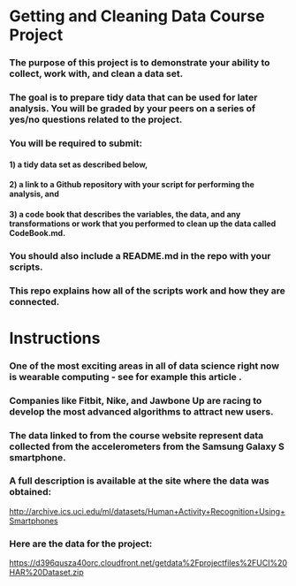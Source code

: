 # Getting and Cleaning Data Course Project

### The purpose of this project is to demonstrate your ability to collect, work with, and clean a data set. 
### The goal is to prepare tidy data that can be used for later analysis. You will be graded by your peers on a series of yes/no questions related to the project. 
### You will be required to submit: 
#### 1) a tidy data set as described below, 
#### 2) a link to a Github repository with your script for performing the analysis, and 
#### 3) a code book that describes the variables, the data, and any transformations or work that you performed to clean up the data called CodeBook.md. 
### You should also include a README.md in the repo with your scripts. 
### This repo explains how all of the scripts work and how they are connected.


# Instructions

### One of the most exciting areas in all of data science right now is wearable computing - see for example this article . 
### Companies like Fitbit, Nike, and Jawbone Up are racing to develop the most advanced algorithms to attract new users. 
### The data linked to from the course website represent data collected from the accelerometers from the Samsung Galaxy S smartphone. 
### A full description is available at the site where the data was obtained:

http://archive.ics.uci.edu/ml/datasets/Human+Activity+Recognition+Using+Smartphones

### Here are the data for the project:

https://d396qusza40orc.cloudfront.net/getdata%2Fprojectfiles%2FUCI%20HAR%20Dataset.zip 